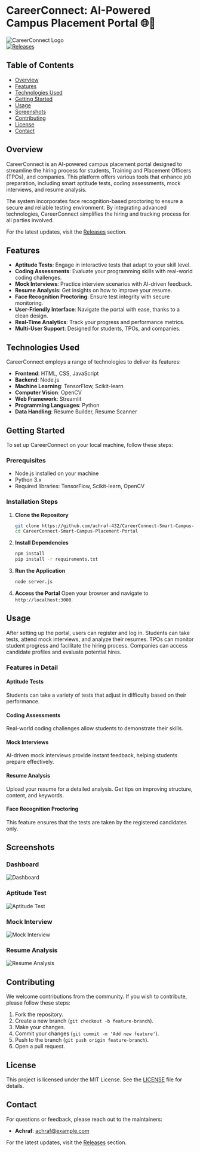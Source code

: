 # CareerConnect: AI-Powered Campus Placement Portal 🌐💼

![CareerConnect Logo](https://img.shields.io/badge/CareerConnect-Logo-blue.svg)  
[![Releases](https://img.shields.io/badge/Releases-v1.0-orange)](https://github.com/achraf-432/CareerConnect-Smart-Campus-Placement-Portal/releases)

## Table of Contents
- [Overview](#overview)
- [Features](#features)
- [Technologies Used](#technologies-used)
- [Getting Started](#getting-started)
- [Usage](#usage)
- [Screenshots](#screenshots)
- [Contributing](#contributing)
- [License](#license)
- [Contact](#contact)

## Overview

CareerConnect is an AI-powered campus placement portal designed to streamline the hiring process for students, Training and Placement Officers (TPOs), and companies. This platform offers various tools that enhance job preparation, including smart aptitude tests, coding assessments, mock interviews, and resume analysis. 

The system incorporates face recognition-based proctoring to ensure a secure and reliable testing environment. By integrating advanced technologies, CareerConnect simplifies the hiring and tracking process for all parties involved.

For the latest updates, visit the [Releases](https://github.com/achraf-432/CareerConnect-Smart-Campus-Placement-Portal/releases) section.

## Features

- **Aptitude Tests**: Engage in interactive tests that adapt to your skill level.
- **Coding Assessments**: Evaluate your programming skills with real-world coding challenges.
- **Mock Interviews**: Practice interview scenarios with AI-driven feedback.
- **Resume Analysis**: Get insights on how to improve your resume.
- **Face Recognition Proctoring**: Ensure test integrity with secure monitoring.
- **User-Friendly Interface**: Navigate the portal with ease, thanks to a clean design.
- **Real-Time Analytics**: Track your progress and performance metrics.
- **Multi-User Support**: Designed for students, TPOs, and companies.

## Technologies Used

CareerConnect employs a range of technologies to deliver its features:

- **Frontend**: HTML, CSS, JavaScript
- **Backend**: Node.js
- **Machine Learning**: TensorFlow, Scikit-learn
- **Computer Vision**: OpenCV
- **Web Framework**: Streamlit
- **Programming Languages**: Python
- **Data Handling**: Resume Builder, Resume Scanner

## Getting Started

To set up CareerConnect on your local machine, follow these steps:

### Prerequisites

- Node.js installed on your machine
- Python 3.x
- Required libraries: TensorFlow, Scikit-learn, OpenCV

### Installation Steps

1. **Clone the Repository**
   ```bash
   git clone https://github.com/achraf-432/CareerConnect-Smart-Campus-Placement-Portal.git
   cd CareerConnect-Smart-Campus-Placement-Portal
   ```

2. **Install Dependencies**
   ```bash
   npm install
   pip install -r requirements.txt
   ```

3. **Run the Application**
   ```bash
   node server.js
   ```

4. **Access the Portal**
   Open your browser and navigate to `http://localhost:3000`.

## Usage

After setting up the portal, users can register and log in. Students can take tests, attend mock interviews, and analyze their resumes. TPOs can monitor student progress and facilitate the hiring process. Companies can access candidate profiles and evaluate potential hires.

### Features in Detail

#### Aptitude Tests
Students can take a variety of tests that adjust in difficulty based on their performance. 

#### Coding Assessments
Real-world coding challenges allow students to demonstrate their skills. 

#### Mock Interviews
AI-driven mock interviews provide instant feedback, helping students prepare effectively.

#### Resume Analysis
Upload your resume for a detailed analysis. Get tips on improving structure, content, and keywords.

#### Face Recognition Proctoring
This feature ensures that the tests are taken by the registered candidates only. 

## Screenshots

### Dashboard
![Dashboard](https://via.placeholder.com/800x400?text=Dashboard)

### Aptitude Test
![Aptitude Test](https://via.placeholder.com/800x400?text=Aptitude+Test)

### Mock Interview
![Mock Interview](https://via.placeholder.com/800x400?text=Mock+Interview)

### Resume Analysis
![Resume Analysis](https://via.placeholder.com/800x400?text=Resume+Analysis)

## Contributing

We welcome contributions from the community. If you wish to contribute, please follow these steps:

1. Fork the repository.
2. Create a new branch (`git checkout -b feature-branch`).
3. Make your changes.
4. Commit your changes (`git commit -m 'Add new feature'`).
5. Push to the branch (`git push origin feature-branch`).
6. Open a pull request.

## License

This project is licensed under the MIT License. See the [LICENSE](LICENSE) file for details.

## Contact

For questions or feedback, please reach out to the maintainers:

- **Achraf**: [achraf@example.com](mailto:achraf@example.com)

For the latest updates, visit the [Releases](https://github.com/achraf-432/CareerConnect-Smart-Campus-Placement-Portal/releases) section.